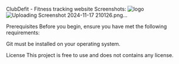 ClubDefit - Fitness tracking website
Screenshots:
![logo](https://github.com/user-attachments/assets/95396c4b-d61c-4078-aa3b-4b8aa16e1a4c)
![Uploading Screenshot 2024-11-17 210126.png…]()


Prerequisites
Before you begin, ensure you have met the following requirements:

Git must be installed on your operating system.

License
This project is free to use and does not contains any license.
